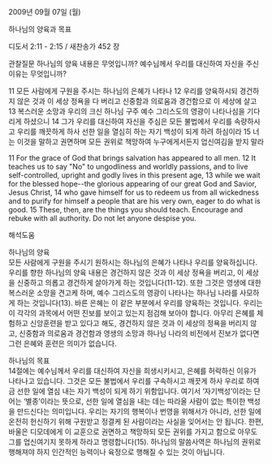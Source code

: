 2009년 09월 07일 (월)

하나님의 양육과 목표



디도서 2:11 - 2:15 / 새찬송가 452 장


관찰질문
하나님의 양육 내용은 무엇입니까?
예수님께서 우리를 대신하여 자신을 주신 이유는 무엇입니까? 

11 모든 사람에게 구원을 주시는 하나님의 은혜가 나타나 12 우리를 양육하시되 경건하지 않은 것과 이 세상 정욕을 다 버리고 신중함과 의로움과 경건함으로 이 세상에 살고 13 복스러운 소망과 우리의 크신 하나님 구주 예수 그리스도의 영광이 나타나심을 기다리게 하셨으니 14 그가 우리를 대신하여 자신을 주심은 모든 불법에서 우리를 속량하시고 우리를 깨끗하게 하사 선한 일을 열심히 하는 자기 백성이 되게 하려 하심이라 15 너는 이것을 말하고 권면하며 모든 권위로 책망하여 누구에게서든지 업신여김을 받지 말라 

11 For the grace of God that brings salvation has appeared to all men. 12 It teaches us to say "No" to ungodliness and worldly passions, and to live self-controlled, upright and godly lives in this present age, 13 while we wait for the blessed hope--the glorious appearing of our great God and Savior, Jesus Christ, 14 who gave himself for us to redeem us from all wickedness and to purify for himself a people that are his very own, eager to do what is good. 15 These, then, are the things you should teach. Encourage and rebuke with all authority. Do not let anyone despise you.

해석도움





하나님의 양육  
모든 사람에게 구원을 주시기 원하시는 하나님의 은혜가 나타나 우리를 양육하십니다. 우리를 향한 하나님의 양육 내용은 경건하지 않은 것과 이 세상 정욕을 버리고, 이 세상을 신중하고 의롭고 경건하게 살아가게 하는 것입니다(11-12). 또한 그것은 영생에 대한 복스러운 소망을 견고케 하며, 예수 그리스도의 영광이 나타나는 하나님 나라를 사모하게 하는 것입니다(13). 바른 은혜는 이 같은 부분에서 우리를 양육하는 것입니다. 우리는 이 각각의 과목에서 어떤 진보를 보이고 있는지 점검해 보아야 합니다. 아무리 은혜를 체험하고 신앙훈련을 받고 있다고 해도, 경건하지 않은 것과 이 세상의 정욕을 버리지 않고, 신중함과 의로움과 경건함과 영생의 소망과 하나님 나라의 비전에서 진보가 없다면 그런 은혜와 훈련은 의미가 없습니다.        

하나님의 목표  
14절에는 예수님께서 우리를 대신하여 자신을 희생시키시고, 은혜를 허락하신 이유가 나타나고 있습니다. 그것은 모든 불법에서 우리를 구속하시고 깨끗게 하사 우리로 하여금 선한 일에 열심 내는 자기 백성이 되게 하기 위함입니다. 여기서 ‘자기백성’이라는 단어는 ‘별종’이라는 뜻으로, 선한 일에 열심을 내는 데는 따라올 사람이 없는 특이한 백성을 만드신다는 의미입니다. 우리는 자기의 행복이나 번영을 위해서가 아니라, 선한 일에 온전히 헌신하기 위해 구원받고 정결케 된 사람이라는 사실을 잊어서는 안 됩니다. 한편, 바울은 디모데에게 이 교훈으로 권면하고 책망하되 모든 권위를 가지고 함으로 아무도 그를 업신여기지 못하게 하라고 명령합니다(15). 하나님의 말씀사역은 하나님의 권위로 행해져야 하지 인간적인 능력이나 육정으로 행해질 수 있는 것이 아닙니다.